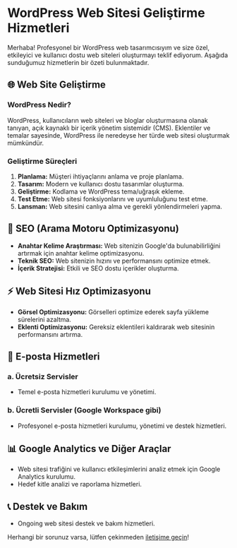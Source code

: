 # WordPress Web Sitesi Geliştirme Hizmetleri

Merhaba! Profesyonel bir WordPress web tasarımcısıyım ve size özel, etkileyici ve kullanıcı dostu web siteleri oluşturmayı teklif ediyorum. Aşağıda sunduğumuz hizmetlerin bir özeti bulunmaktadır.

## 🌐 Web Site Geliştirme

### WordPress Nedir?
WordPress, kullanıcıların web siteleri ve bloglar oluşturmasına olanak tanıyan, açık kaynaklı bir içerik yönetim sistemidir (CMS). Eklentiler ve temalar sayesinde, WordPress ile neredeyse her türde web sitesi oluşturmak mümkündür.

### Geliştirme Süreçleri
1. **Planlama:** Müşteri ihtiyaçlarını anlama ve proje planlama.
2. **Tasarım:** Modern ve kullanıcı dostu tasarımlar oluşturma.
3. **Geliştirme:** Kodlama ve WordPress tema/uğraşık ekleme.
4. **Test Etme:** Web sitesi fonksiyonlarını ve uyumluluğunu test etme.
5. **Lansman:** Web sitesini canlıya alma ve gerekli yönlendirmeleri yapma.

## 🚀 SEO (Arama Motoru Optimizasyonu)

- **Anahtar Kelime Araştırması:** Web sitenizin Google'da bulunabilirliğini artırmak için anahtar kelime optimizasyonu.
- **Teknik SEO:** Web sitenizin hızını ve performansını optimize etmek.
- **İçerik Stratejisi:** Etkili ve SEO dostu içerikler oluşturma.

## ⚡ Web Sitesi Hız Optimizasyonu

- **Görsel Optimizasyonu:** Görselleri optimize ederek sayfa yükleme sürelerini azaltma.
- **Eklenti Optimizasyonu:** Gereksiz eklentileri kaldırarak web sitesinin performansını artırma.

## 💌 E-posta Hizmetleri

### a. Ücretsiz Servisler

- Temel e-posta hizmetleri kurulumu ve yönetimi.

### b. Ücretli Servisler (Google Workspace gibi)

- Profesyonel e-posta hizmetleri kurulumu, yönetimi ve destek hizmetleri.

## 📊 Google Analytics ve Diğer Araçlar

- Web sitesi trafiğini ve kullanıcı etkileşimlerini analiz etmek için Google Analytics kurulumu.
- Hedef kitle analizi ve raporlama hizmetleri.

## 📞 Destek ve Bakım

- Ongoing web sitesi destek ve bakım hizmetleri.

Herhangi bir sorunuz varsa, lütfen çekinmeden [iletişime geçin](mailto:your-email@example.com)!

